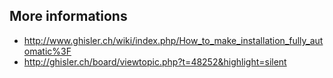 ## More informations
- http://www.ghisler.ch/wiki/index.php/How_to_make_installation_fully_automatic%3F
- http://ghisler.ch/board/viewtopic.php?t=48252&highlight=silent

